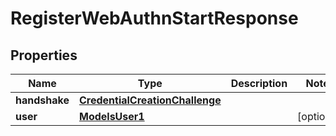 
# RegisterWebAuthnStartResponse

## Properties
Name | Type | Description | Notes
------------ | ------------- | ------------- | -------------
**handshake** | [**CredentialCreationChallenge**](CredentialCreationChallenge.md) |  | 
**user** | [**ModelsUser1**](ModelsUser1.md) |  |  [optional]



